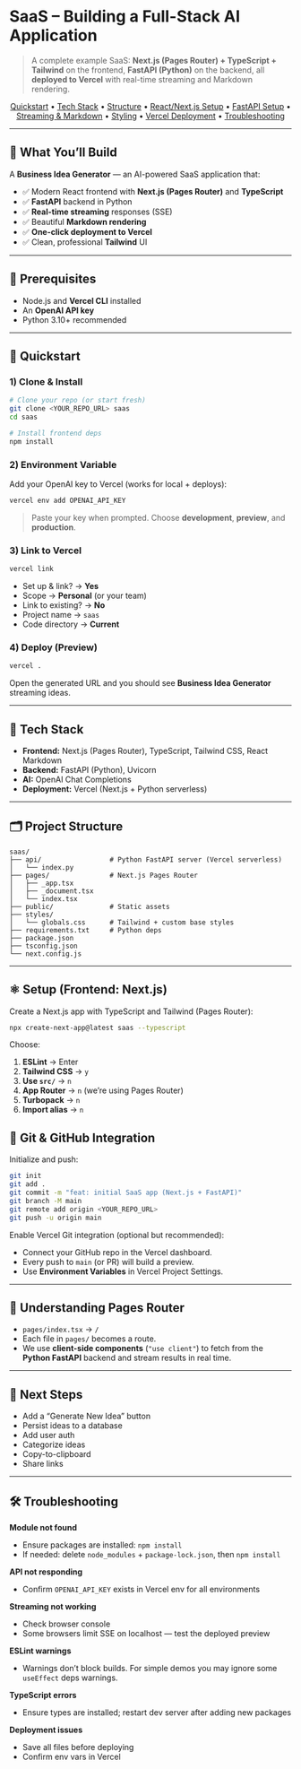 # SaaS – Building a Full-Stack AI Application

> A complete example SaaS: **Next.js (Pages Router) + TypeScript + Tailwind** on the frontend, **FastAPI (Python)** on the backend, all **deployed to Vercel** with real-time streaming and Markdown rendering.

<p align="center">
  <a href="#-quickstart">Quickstart</a> •
  <a href="#-tech-stack">Tech Stack</a> •
  <a href="#-project-structure">Structure</a> •
  <a href="#-setup-frontend-nextjs">React/Next.js Setup</a> •
  <a href="#-setup-backend-fastapi">FastAPI Setup</a> •
  <a href="#-streaming--markdown">Streaming & Markdown</a> •
  <a href="#-styling">Styling</a> •
  <a href="#-deployment-vercel">Vercel Deployment</a> •
  <a href="#-troubleshooting">Troubleshooting</a>
</p>

---

## 🎯 What You’ll Build

A **Business Idea Generator** — an AI-powered SaaS application that:

- ✅ Modern React frontend with **Next.js (Pages Router)** and **TypeScript**
- ✅ **FastAPI** backend in Python
- ✅ **Real-time streaming** responses (SSE)
- ✅ Beautiful **Markdown rendering**
- ✅ **One-click deployment to Vercel**
- ✅ Clean, professional **Tailwind** UI

---

## 🧰 Prerequisites

- Node.js and **Vercel CLI** installed
- An **OpenAI API key**
- Python 3.10+ recommended

---

## 🚀 Quickstart

### 1) Clone & Install

```bash
# Clone your repo (or start fresh)
git clone <YOUR_REPO_URL> saas
cd saas

# Install frontend deps
npm install
```

### 2) Environment Variable

Add your OpenAI key to Vercel (works for local + deploys):

```bash
vercel env add OPENAI_API_KEY
```

> Paste your key when prompted. Choose **development**, **preview**, and **production**.

### 3) Link to Vercel

```bash
vercel link
```

- Set up & link? → **Yes**
- Scope → **Personal** (or your team)
- Link to existing? → **No**
- Project name → `saas`
- Code directory → **Current**

### 4) Deploy (Preview)

```bash
vercel .
```

Open the generated URL and you should see **Business Idea Generator** streaming ideas.

---

## 🧱 Tech Stack

- **Frontend:** Next.js (Pages Router), TypeScript, Tailwind CSS, React Markdown
- **Backend:** FastAPI (Python), Uvicorn
- **AI:** OpenAI Chat Completions
- **Deployment:** Vercel (Next.js + Python serverless)

---

## 🗂 Project Structure

```
saas/
├── api/                 # Python FastAPI server (Vercel serverless)
│   └── index.py
├── pages/               # Next.js Pages Router
│   ├── _app.tsx
│   ├── _document.tsx
│   └── index.tsx
├── public/              # Static assets
├── styles/
│   └── globals.css      # Tailwind + custom base styles
├── requirements.txt     # Python deps
├── package.json
├── tsconfig.json
└── next.config.js
```

---

## ⚛️ Setup (Frontend: Next.js)

Create a Next.js app with TypeScript and Tailwind (Pages Router):

```bash
npx create-next-app@latest saas --typescript
```

Choose:
1. **ESLint** → Enter
2. **Tailwind CSS** → `y`
3. **Use `src/`** → `n`
4. **App Router** → `n` (we’re using Pages Router)
5. **Turbopack** → `n`
6. **Import alias** → `n`


## 🔁 Git & GitHub Integration

Initialize and push:

```bash
git init
git add .
git commit -m "feat: initial SaaS app (Next.js + FastAPI)"
git branch -M main
git remote add origin <YOUR_REPO_URL>
git push -u origin main
```

Enable Vercel Git integration (optional but recommended):

- Connect your GitHub repo in the Vercel dashboard.
- Every push to `main` (or PR) will build a preview.
- Use **Environment Variables** in Vercel Project Settings.

---

## 🧩 Understanding Pages Router

- `pages/index.tsx` → `/`
- Each file in `pages/` becomes a route.
- We use **client-side components** (`"use client"`) to fetch from the **Python FastAPI** backend and stream results in real time.

---

## 🧭 Next Steps

- Add a “Generate New Idea” button
- Persist ideas to a database
- Add user auth
- Categorize ideas
- Copy-to-clipboard
- Share links

---

## 🛠 Troubleshooting

**Module not found**
- Ensure packages are installed: `npm install`
- If needed: delete `node_modules` + `package-lock.json`, then `npm install`

**API not responding**
- Confirm `OPENAI_API_KEY` exists in Vercel env for all environments

**Streaming not working**
- Check browser console
- Some browsers limit SSE on localhost — test the deployed preview

**ESLint warnings**
- Warnings don’t block builds. For simple demos you may ignore some `useEffect` deps warnings.

**TypeScript errors**
- Ensure types are installed; restart dev server after adding new packages

**Deployment issues**
- Save all files before deploying
- Confirm env vars in Vercel
